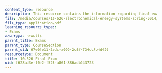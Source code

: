 ```yaml
---
content_type: resource
description: This resource contains the information regarding final exam.
file: /media/courses/10-626-electrochemical-energy-systems-spring-2014/f628ad3ef0e2f528a861886adb943723_MIT10_626S14_Final_Exam.pdf
file_type: application/pdf
learning_resource_types:
- Exams
ocw_type: OCWFile
parent_title: Exams
parent_type: CourseSection
parent_uid: 67e04e11-2adc-a056-2c8f-734dc7b4d450
resourcetype: Document
title: 10.626 Final Exam
uid: f628ad3e-f0e2-f528-a861-886adb943723
---
```

